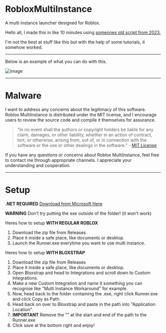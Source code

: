 # RobloxMultiInstance
A multi instance launcher designed for Roblox.

Hello all, I made this in like 10 minutes using [someones old script from 2023.](https://github.com/MiningTcup/Roblox-Multi-Instance/) 

I'm not the best at stuff like this but with the help of some tutorials, it somehow worked.

***

Below is an example of what you can do with this.

![image](https://github.com/Leoisawesome/RobloxMultiInstance/assets/110486918/8f9d33b9-21e5-4c6b-8645-9b3753f3eb90)

***
# Malware
I want to address any concerns about the legitimacy of this software. Roblox MultiInstance is distributed under the MIT license, and I encourage users to review the source code and compile it themselves for assurance.

> "In no event shall the authors or copyright holders be liable for any claim, damages, or other liability, whether in an action of contract, tort, or otherwise, arising from, out of, or in connection with the software or the use or other dealings in the software." - [MIT License](https://opensource.org/licenses/MIT)

If you have any questions or concerns about Roblox MultiInstance, feel free to contact me through appropriate channels. I appreciate your understanding and cooperation.
***
# Setup

**.NET REQUIRED**
[Download from Microsoft Here](https://dotnet.microsoft.com/en-us/download)

**WARNING**
Don't try putting the exe outside of the folder! (it won't work)

Heres how to setup **WITH REGULAR ROBLOX**
1. Download the zip file from Releases
2. Place it inside a safe place, like documents or desktop.
3. Launch the Runner.exe everytime you want to use multi instance.


Heres how to setup **WITH BLOXSTRAP**
1. Download the zip file from Releases
2. Place it inside a safe place, like documents or desktop.
3. Open Bloxstrap and head to Integrations and scroll down to Custom Integrations.
4. Make a new Custom Integration and name it something you can recognise like "Multi Instance Workaround" for example.
5. Now, head back to the folder containing the .exe, right click Runner.exe and click Copy as Path.
6. Head back on over to Bloxstrap and paste in the path into "Application Location".
7. **IMPORTANT** Remove the "" at the start and end of the path to the Runner.exe
8. Click save at the bottom right and enjoy!


